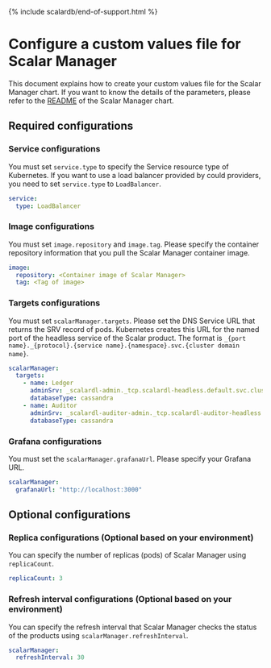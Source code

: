 {% include scalardb/end-of-support.html %}

# Configure a custom values file for Scalar Manager

This document explains how to create your custom values file for the Scalar Manager chart. If you want to know the details of the parameters, please refer to the [README](https://github.com/scalar-labs/helm-charts/blob/main/charts/scalar-manager/README.md) of the Scalar Manager chart.

## Required configurations

### Service configurations

You must set `service.type` to specify the Service resource type of Kubernetes. If you want to use a load balancer provided by could providers, you need to set `service.type` to `LoadBalancer`.

```yaml
service:
  type: LoadBalancer
```

### Image configurations

You must set `image.repository` and `image.tag`. Please specify the container repository information that you pull the Scalar Manager container image.

```yaml
image:
  repository: <Container image of Scalar Manager>
  tag: <Tag of image>
```

### Targets configurations

You must set `scalarManager.targets`. Please set the DNS Service URL that returns the SRV record of pods. Kubernetes creates this URL for the named port of the headless service of the Scalar product. The format is `_{port name}._{protocol}.{service name}.{namespace}.svc.{cluster domain name}`.

```yaml
scalarManager:
  targets: 
    - name: Ledger
      adminSrv: _scalardl-admin._tcp.scalardl-headless.default.svc.cluster.local
      databaseType: cassandra
    - name: Auditor
      adminSrv: _scalardl-auditor-admin._tcp.scalardl-auditor-headless.default.svc.cluster.local
      databaseType: cassandra
```

### Grafana configurations

You must set the `scalarManager.grafanaUrl`. Please specify your Grafana URL.

```yaml
scalarManager:
  grafanaUrl: "http://localhost:3000"
```

## Optional configurations

### Replica configurations (Optional based on your environment)

You can specify the number of replicas (pods) of Scalar Manager using `replicaCount`.

```yaml
replicaCount: 3
```

### Refresh interval configurations (Optional based on your environment)

You can specify the refresh interval that Scalar Manager checks the status of the products using `scalarManager.refreshInterval`.

```yaml
scalarManager:
  refreshInterval: 30
```
